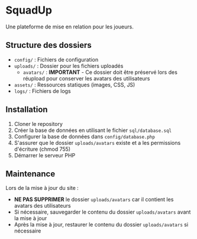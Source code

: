 # SquadUp

Une plateforme de mise en relation pour les joueurs.

## Structure des dossiers

- `config/` : Fichiers de configuration
- `uploads/` : Dossier pour les fichiers uploadés
  - `avatars/` : **IMPORTANT** - Ce dossier doit être préservé lors des réupload pour conserver les avatars des utilisateurs
- `assets/` : Ressources statiques (images, CSS, JS)
- `logs/` : Fichiers de logs

## Installation

1. Cloner le repository
2. Créer la base de données en utilisant le fichier `sql/database.sql`
3. Configurer la base de données dans `config/database.php`
4. S'assurer que le dossier `uploads/avatars` existe et a les permissions d'écriture (chmod 755)
5. Démarrer le serveur PHP

## Maintenance

Lors de la mise à jour du site :
- **NE PAS SUPPRIMER** le dossier `uploads/avatars` car il contient les avatars des utilisateurs
- Si nécessaire, sauvegarder le contenu du dossier `uploads/avatars` avant la mise à jour
- Après la mise à jour, restaurer le contenu du dossier `uploads/avatars` si nécessaire 
